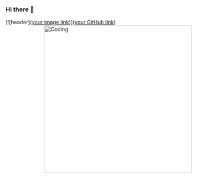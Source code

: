 ### Hi there 👋
[![header]([your image link](https://github.com/duartenunocosta/duartenunocosta/blob/main/header.png?raw=true))]([your GitHub link](https://github.com/duartenunocosta))
<img align="right" alt="Coding" width="400" src="[add your link 
  here](https://github.com/duartenunocosta/duartenunocosta/blob/main/header.png?raw=true)">
<!--
**duartenunocosta/duartenunocosta** is a ✨ _special_ ✨ repository because its `README.md` (this file) appears on your GitHub profile.

Here are some ideas to get you started:

- 🔭 I’m currently working on ...
- 🌱 I’m currently learning ...
- 👯 I’m looking to collaborate on ...
- 🤔 I’m looking for help with ...
- 💬 Ask me about ...
- 📫 How to reach me: ...
- 😄 Pronouns: ...
- ⚡ Fun fact: ...
-->
